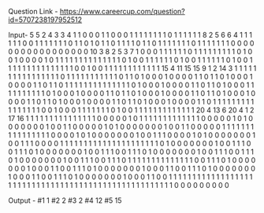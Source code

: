 Question Link - https://www.careercup.com/question?id=5707238197952512

Input-
5
5 2
4 3
3 4
1 1 0 0 0
1 1 0 0 0
1 1 1 1 1
1 1 1 0 1
1 1 1 1 1
8 2
5 6
6 4
1 1 1 1 1 1 0 0
1 1 1 1 1 1 1 0
1 1 0 1 0 1 1 0
1 1 1 1 0 1 1 0
1 1 1 1 1 1 1 0
1 1 1 1 1 1 1 0
0 0 0 0 0 0 0 0
0 0 0 0 0 0 0 0
10 3
8 2
5 3
7 1
0 0 0 1 1 1 1 1 1 0
1 1 1 1 1 1 1 1 1 0
1 0 0 1 0 0 0 0 1 0
1 1 1 1 1 1 1 1 1 1
1 1 1 1 0 1 0 0 1 1
1 1 1 1 0 1 0 0 1 1
1 1 1 1 0 1 0 0 1 1
1 1 1 1 1 1 1 1 1 1
1 1 1 0 0 1 0 0 1 1
1 1 1 1 1 1 1 1 1 1
15 4
11 15
15 9
1 2
14 3
1 1 1 1 1 1 1 1 1 1 1 1 1 1 1
1 0 1 1 1 1 1 1 1 1 1 1 1 0 1
1 0 1 0 0 0 1 0 0 0 0 1 1 0 1
1 0 1 0 0 0 1 0 0 0 0 1 1 0 1
1 0 1 1 1 1 1 1 1 1 1 1 1 1 1
1 0 1 0 0 0 1 0 0 0 0 1 1 0 1
1 0 1 0 0 0 1 1 1 1 1 1 1 1 1
1 0 1 0 0 0 1 0 0 0 0 1 1 0 1
1 0 1 0 0 0 1 0 0 0 0 1 1 0 1
1 0 1 0 0 0 1 0 0 0 0 1 1 0 1
1 0 1 0 0 0 1 0 0 0 0 1 1 0 1
1 0 1 0 0 0 1 0 0 0 0 1 1 0 1
1 1 1 1 1 1 1 1 1 1 1 1 1 1 1
0 0 1 0 0 0 1 1 1 1 1 1 1 0 1
0 0 1 1 1 1 1 1 1 1 1 1 1 1 1
20 4
13 6
20 4
1 2
17 16
1 1 1 1 1 1 1 1 1 1 1 1 1 1 1 0 0 0 0 0
1 0 1 1 1 1 1 1 1 1 1 1 1 1 1 0 0 0 0 0
1 0 1 0 0 0 0 0 0 0 1 0 0 1 1 0 0 0 0 0
1 0 1 0 0 0 0 0 0 0 1 0 0 1 1 0 0 0 0 0
1 1 1 1 1 1 1 1 1 1 1 1 1 1 1 1 0 0 0 0
1 0 1 0 0 0 0 0 0 0 1 0 0 1 1 1 0 0 0 0
1 0 1 0 0 0 0 0 0 0 1 0 0 1 1 1 0 0 0 0
1 1 1 1 1 1 1 1 1 1 1 1 1 1 1 1 1 1 1 1
1 0 1 0 0 0 0 0 0 0 1 0 0 1 1 1 0 0 1 1
1 0 1 0 0 0 0 0 0 0 1 0 0 1 1 1 0 0 1 1
1 0 1 0 0 0 0 0 0 0 1 0 0 1 1 1 0 0 1 1
1 0 1 0 0 0 0 0 0 0 1 0 0 1 1 1 0 0 1 1
1 0 1 1 1 1 1 1 1 1 1 1 1 1 1 1 0 0 1 1
1 0 1 0 0 0 0 0 0 0 1 0 0 0 1 1 0 0 1 1
1 0 1 0 0 0 0 0 0 0 1 0 0 0 1 1 0 0 1 1
1 0 1 0 0 0 0 0 0 0 1 0 0 0 1 1 0 0 1 1
1 0 1 0 0 0 0 0 0 0 1 0 0 0 1 1 0 0 1 1
1 1 1 1 1 1 1 1 1 1 1 1 1 1 1 1 1 1 1 1
1 1 1 1 1 1 1 1 1 1 1 1 1 1 1 1 1 1 1 1
1 1 1 1 1 1 1 1 1 1 1 0 0 0 0 0 0 0 0 0

Output -
#1 1
#2 2
#3 2
#4 12
#5 15
